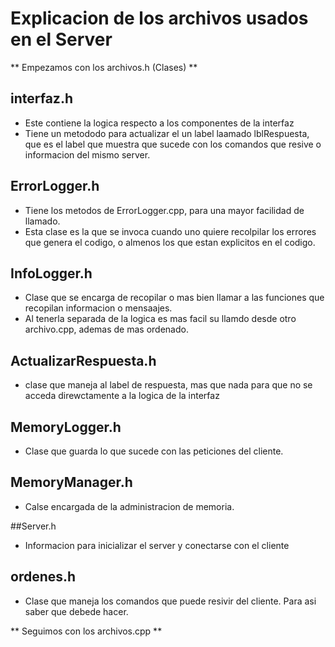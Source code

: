 # Explicacion de los archivos usados en el Server

** Empezamos con los archivos.h (Clases) **

## interfaz.h
- Este contiene la logica respecto a los componentes de la interfaz
- Tiene un metododo para actualizar el un label laamado lblRespuesta, que es el label que muestra que sucede con los comandos que resive o informacion del mismo server.

## ErrorLogger.h
  - Tiene los metodos de ErrorLogger.cpp, para una mayor facilidad de llamado.
  - Esta clase es la que se invoca cuando uno quiere recolpilar los errores que genera el codigo, o almenos los que estan explicitos en el codigo.

## InfoLogger.h
- Clase que se encarga de recopilar o mas bien llamar a las funciones que recopilan informacion o mensaajes.
- Al tenerla separada de la logica es mas facil su llamdo desde otro archivo.cpp, ademas de mas ordenado.

## ActualizarRespuesta.h
- clase que maneja al label de respuesta, mas que nada para que no se acceda direwctamente a la logica de la interfaz

## MemoryLogger.h
- Clase que guarda lo que sucede con las peticiones del cliente.

## MemoryManager.h
- Calse encargada de la administracion de memoria.

##Server.h
- Informacion para inicializar el server y conectarse con el cliente

## ordenes.h
- Clase que maneja los comandos que puede resivir del cliente. Para asi saber que debede hacer.

** Seguimos con los archivos.cpp **




    
